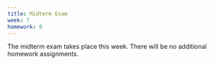 ```yaml
---
title: Midterm Exam
week: 7
homework: 0
---
```

The midterm exam takes place this week.  There will be no additional homework assignments.
